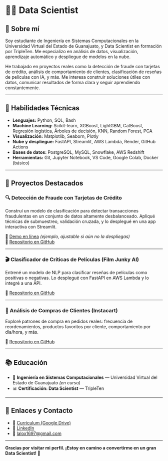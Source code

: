 # 👨‍💻 Data Scientist

## 🚀 Sobre mí

Soy estudiante de Ingeniería en Sistemas Computacionales en la Universidad Virtual del Estado de Guanajuato, y Data Scientist en formación por TripleTen. Me especializo en análisis de datos, visualización, aprendizaje automático y despliegue de modelos en la nube.

He trabajado en proyectos reales como la detección de fraude con tarjetas de crédito, análisis de comportamiento de clientes, clasificación de reseñas de películas con IA, y más. Me interesa construir soluciones útiles con datos, comunicar resultados de forma clara y seguir aprendiendo constantemente.

---

## 🧠 Habilidades Técnicas

- **Lenguajes:** Python, SQL, Bash  
- **Machine Learning:** Scikit-learn, XGBoost, LightGBM, CatBoost, Regresión logística, Árboles de decisión, KNN, Random Forest, PCA  
- **Visualización:** Matplotlib, Seaborn, Plotly  
- **Nube y despliegue:** FastAPI, Streamlit, AWS Lambda, Render, GitHub Actions  
- **Bases de datos:** PostgreSQL, MySQL, Snowflake, AWS Redshift  
- **Herramientas:** Git, Jupyter Notebook, VS Code, Google Colab, Docker (básico)

---

## 📂 Proyectos Destacados

### 🔍 Detección de Fraude con Tarjetas de Crédito
Construí un modelo de clasificación para detectar transacciones fraudulentas en un conjunto de datos altamente desbalanceado. Apliqué técnicas de submuestreo, validación cruzada, y lo desplegué en una app interactiva con Streamlit.

🔗 [Demo en línea](https://fraude-cc.streamlit.app) *(ejemplo, ajustable si aún no la despliegas)*  
🔗 [Repositorio en GitHub](https://github.com/eduardoot/credit_card_fraud_detection)

---

### 🎬 Clasificador de Críticas de Películas (Film Junky AI)
Entrené un modelo de NLP para clasificar reseñas de películas como positivas o negativas. Lo desplegué con FastAPI en AWS Lambda y lo integré a una API.

🔗 [Repositorio en GitHub](https://github.com/eduardoot/Film_Junky_AI_Clasificador_de_Criticas)

---

### 🛒 Análisis de Compras de Clientes (Instacart)
Exploré patrones de compra en pedidos reales: frecuencia de reordenamientos, productos favoritos por cliente, comportamiento por día/hora, y más.

🔗 [Repositorio en GitHub](https://github.com/eduardoot/instacart_data_analysis)

---

## 📚 Educación

- 📘 **Ingeniería en Sistemas Computacionales** — Universidad Virtual del Estado de Guanajuato *(en curso)*  
- 📊 **Certificación: Data Scientist** — TripleTen

---

## 📎 Enlaces y Contacto

- 📄 [Currículum (Google Drive)](https://drive.google.com/drive/folders/1FKGGAEB-_jwa2si6oZv3ZWevA6XHLXOK?hl=es)  
- 💼 [LinkedIn](https://www.linkedin.com/in/eduardo-ortega-30154629a/)  
- 📧 lalox1697@gmail.com  

---

**Gracias por visitar mi perfil. ¡Estoy en camino a convertirme en un gran Data Scientist! 🚀**

